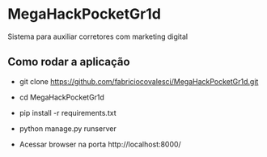 # MegaHackPocketGr1d
Sistema para auxiliar corretores com marketing digital 

## Como rodar a aplicação

- git clone https://github.com/fabriciocovalesci/MegaHackPocketGr1d.git

- cd MegaHackPocketGr1d

- pip install -r requirements.txt

- python manage.py runserver

- Acessar browser na porta http://localhost:8000/
